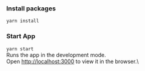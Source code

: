 ### Install packages
`yarn install`

### Start App
`yarn start`\
Runs the app in the development mode.\
Open [http://localhost:3000](http://localhost:3000) to view it in the browser.\

